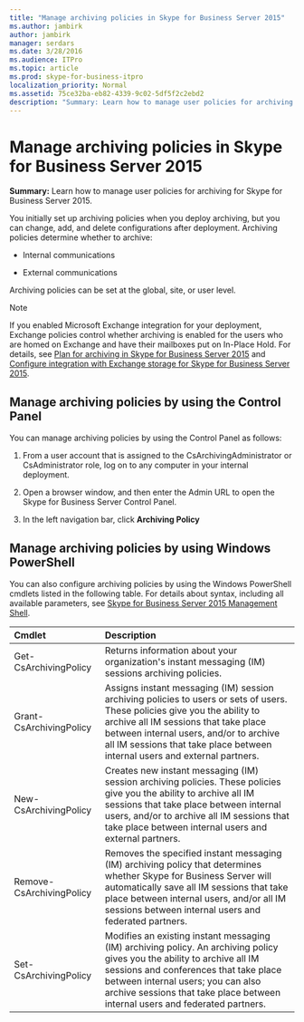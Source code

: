 ```yaml
---
title: "Manage archiving policies in Skype for Business Server 2015"
ms.author: jambirk
author: jambirk
manager: serdars
ms.date: 3/28/2016
ms.audience: ITPro
ms.topic: article
ms.prod: skype-for-business-itpro
localization_priority: Normal
ms.assetid: 75ce32ba-eb82-4339-9c02-5df5f2c2ebd2
description: "Summary: Learn how to manage user policies for archiving for Skype for Business Server 2015."
---
```


# Manage archiving policies in Skype for Business Server 2015

**Summary:** Learn how to manage user policies for archiving for Skype for Business Server 2015.
  
You initially set up archiving policies when you deploy archiving, but you can change, add, and delete configurations after deployment. Archiving policies determine whether to archive: 
  
- Internal communications
    
- External communications
    
Archiving policies can be set at the global, site, or user level.
  
> [!NOTE]
> If you enabled Microsoft Exchange integration for your deployment, Exchange policies control whether archiving is enabled for the users who are homed on Exchange and have their mailboxes put on In-Place Hold. For details, see [Plan for archiving in Skype for Business Server 2015](../../plan-your-deployment/archiving/archiving.md) and [Configure integration with Exchange storage for Skype for Business Server 2015](../../deploy/deploy-archiving/configure-integration-with-exchange-storage.md). 
  
## Manage archiving policies by using the Control Panel

You can manage archiving policies by using the Control Panel as follows:
  
1. From a user account that is assigned to the CsArchivingAdministrator or CsAdministrator role, log on to any computer in your internal deployment. 
    
2. Open a browser window, and then enter the Admin URL to open the Skype for Business Server Control Panel. 
    
3. In the left navigation bar, click **Archiving Policy**
    
## Manage archiving policies by using Windows PowerShell

You can also configure archiving policies by using the Windows PowerShell cmdlets listed in the following table. For details about syntax, including all available parameters, see [Skype for Business Server 2015 Management Shell](../management-shell.md).
  

|**Cmdlet**|**Description**|
|:-----|:-----|
|Get-CsArchivingPolicy  <br/> |Returns information about your organization's instant messaging (IM) sessions archiving policies.  <br/> |
|Grant-CsArchivingPolicy  <br/> |Assigns instant messaging (IM) session archiving policies to users or sets of users. These policies give you the ability to archive all IM sessions that take place between internal users, and/or to archive all IM sessions that take place between internal users and external partners.  <br/> |
|New-CsArchivingPolicy  <br/> |Creates new instant messaging (IM) session archiving policies. These policies give you the ability to archive all IM sessions that take place between internal users, and/or to archive all IM sessions that take place between internal users and external partners.  <br/> |
|Remove-CsArchivingPolicy  <br/> |Removes the specified instant messaging (IM) archiving policy that determines whether Skype for Business Server will automatically save all IM sessions that take place between internal users, and/or all IM sessions between internal users and federated partners.  <br/> |
|Set-CsArchivingPolicy  <br/> |Modifies an existing instant messaging (IM) archiving policy. An archiving policy gives you the ability to archive all IM sessions and conferences that take place between internal users; you can also archive sessions that take place between internal users and federated partners.  <br/> |
   

